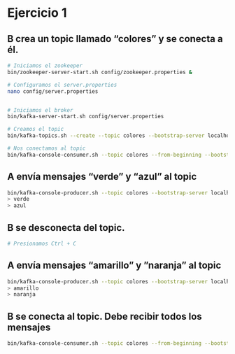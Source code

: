 # Ejercicio 1

## B crea un topic llamado “colores” y se conecta a él.

```bash
# Iniciamos el zookeeper
bin/zookeeper-server-start.sh config/zookeeper.properties &

# Configuramos el server.properties
nano config/server.properties


# Iniciamos el broker
bin/kafka-server-start.sh config/server.properties

# Creamos el topic
bin/kafka-topics.sh --create --topic colores --bootstrap-server localhost:9092

# Nos conectamos al topic
bin/kafka-console-consumer.sh --topic colores --from-beginning --bootstrap-server localhost:9092
```

## A envía mensajes “verde” y “azul” al topic

```bash
bin/kafka-console-producer.sh --topic colores --bootstrap-server localhost:9092
> verde
> azul
```

## B se desconecta del topic.

```bash
# Presionamos Ctrl + C
```

## A envía mensajes “amarillo” y ”naranja” al topic

```bash
bin/kafka-console-producer.sh --topic colores --bootstrap-server localhost:9092
> amarillo
> naranja
```

## B se conecta al topic. Debe recibir todos los mensajes

```bash
bin/kafka-console-consumer.sh --topic colores --from-beginning --bootstrap-server localhost:9092
```